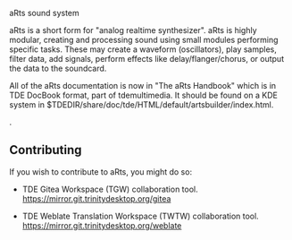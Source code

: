 
aRts sound system

aRts is a short form for "analog realtime synthesizer". aRts is highly
modular, creating and processing sound using small modules performing
specific tasks. These may create a waveform (oscillators), play samples,
filter data, add signals, perform effects like delay/flanger/chorus, or
output the data to the soundcard.

All of the aRts documentation is now in "The aRts Handbook" which is
in TDE DocBook format, part of tdemultimedia. It should be found on a
KDE system in $TDEDIR/share/doc/tde/HTML/default/artsbuilder/index.html.

.

Contributing
--------------

If you wish to contribute to aRts, you might do so:

- TDE Gitea Workspace (TGW) collaboration tool.
  https://mirror.git.trinitydesktop.org/gitea

- TDE Weblate Translation Workspace (TWTW) collaboration tool.
  https://mirror.git.trinitydesktop.org/weblate
